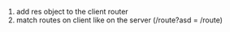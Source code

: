 1. add res object to the client router
2. match routes on client like on the server (/route?asd = /route)
